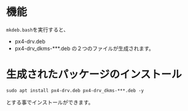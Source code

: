 # 機能
`mkdeb.bash`を実行すると、
- px4-drv.deb
- px4-drv_dkms-***.deb
の２つのファイルが生成されます。

# 生成されたパッケージのインストール
```
sudo apt install px4-drv.deb px4-drv_dkms-***.deb -y
```
とする事でインストールができます。
